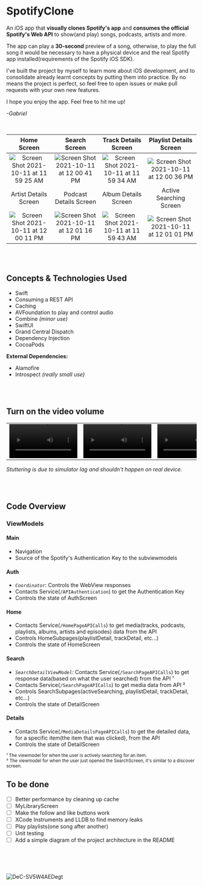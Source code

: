 # SpotifyClone

An iOS app that **visually clones Spotify's app** and **consumes the official Spotify's Web API** to show(and play) songs, podcasts, artists and more.

The app can play a **30-second** preview of a song, otherwise, to play the full song it would be necessary to have a physical device and the real Spotify app installed(requirements of the Spotify iOS SDK).

I've built the project by myself to learn more about iOS development, and to consolidate already learnt concepts by putting them into practice. By no means the project is perfect, so feel free to open issues or make pull requests with your own new features.

I hope you enjoy the app. Feel free to hit me up! <br>

*-Gabriel*

<br>

| Home Screen | Search Screen | Track Details Screen | Playlist Details Screen |
|:---------------:|:---------------:|:---------------:|:---------------:|
| ![Screen Shot 2021-10-11 at 11 59 25 AM](https://user-images.githubusercontent.com/62707916/136813393-a3dcc218-d800-4556-aa58-11b0019fd89b.png) | ![Screen Shot 2021-10-11 at 12 00 41 PM](https://user-images.githubusercontent.com/62707916/136813456-e010e92f-2465-4f59-94a3-ecbe4bab71cf.png) | ![Screen Shot 2021-10-11 at 11 59 34 AM](https://user-images.githubusercontent.com/62707916/136813590-cbb9dd10-3798-45ac-990c-8f6ace31b36e.png) | ![Screen Shot 2021-10-11 at 12 00 36 PM](https://user-images.githubusercontent.com/62707916/136813659-5b816b8b-bcdb-4320-a166-6b203cb8ff0b.png) 
| Artist Details Screen | Podcast Details Screen | Album Details Screen | Active Searching Screen |  
![Screen Shot 2021-10-11 at 12 00 11 PM](https://user-images.githubusercontent.com/62707916/136813737-86d94816-901d-435f-9811-a3febb308024.png) | ![Screen Shot 2021-10-11 at 12 01 16 PM](https://user-images.githubusercontent.com/62707916/136813754-be65c94e-8c5e-4f47-b868-9bc861e8508e.png) | ![Screen Shot 2021-10-11 at 11 59 43 AM](https://user-images.githubusercontent.com/62707916/136813855-1a6a621d-96b9-45c3-b046-bc55c2eea414.png) | ![Screen Shot 2021-10-11 at 12 01 01 PM](https://user-images.githubusercontent.com/62707916/136819824-dfe87231-459f-42e3-a356-133b8503d6d2.png)

<br> <br>

## Concepts & Technologies Used
 - Swift
 - Consuming a REST API
 - Caching
 - AVFoundation to play and control audio
 - Combine *(minor use)*
 - SwiftUI
 - Grand Central Dispatch
 - Dependency Injection
 - CocoaPods


 
 **External Dependencies:**
 - Alamofire
 - Introspect *(really small use)*


<br> <br>

## Turn on the video volume
| | | | |
| :-: | :-: | :-: | :- |
<video src='https://user-images.githubusercontent.com/62707916/136820570-20152e5d-0c7d-4c41-9f51-65f6dac9b95b.mov' width=180/> | <video src='https://user-images.githubusercontent.com/62707916/136820651-4d632ea2-e952-4b4f-afde-cbd3becf3b1a.mov' width=180/> | <video src='https://user-images.githubusercontent.com/62707916/136820663-5bf7d61d-57ac-4fe7-9b47-2aca33516611.mov' width=180/> | <video src='https://user-images.githubusercontent.com/62707916/136820671-a5aece22-3a97-4cdd-9a4f-6b4ef77311ff.mov' width=180/>

*Stuttering is due to simulator lag and shouldn't happen on real device.*

<br> <br>

## Code Overview

### ViewModels

#### Main
- Navigation
- Source of the Spotify's Authentication Key to the subviewmodels

#### Auth
- *`Coordinator`*: Controls the WebView responses
- Contacts Service(`/APIAuthentication`) to get the Authentication Key
- Controls the state of AuthScreen

#### Home
- Contacts Service(`/HomePageAPICalls`) to get media(tracks, podcasts, playlists, albums, artists and episodes) data from the API
- Controls HomeSubpages(playlistDetail, trackDetail, etc…)
- Controls the state of HomeScreen

#### Search
- *`SearchDetailViewModel`*: Contacts Service(`/SearchPageAPICalls`) to get response data(based on what the user searched) from the API ¹ 
- Contacts Service(`/SearchPageAPICalls`) to get media data from API ²
- Controls SearchSubpages(activeSearching, playlistDetail, trackDetail, etc…)
- Controls the state of DetailScreen

#### Details
- Contacts Service(`/MediaDetailsPageAPICalls`) to get the detailed data, for a specific item(the item that was clicked), from the API
- Controls the state of DetailScreen


<sup> ¹ The viewmodel for when the user is actively searching for an item. <br>
² The viewmodel for when the user just opened the SearchScreen, it's similar to a discover screen.


## To be done
  
- [ ] Better performance by cleaning up cache
- [ ] MyLibraryScreen
- [ ] Make the follow and like buttons work
- [ ] XCode Instruments and LLDB to find memory leaks
- [ ] Play playlists(one song after another)
- [ ] Unit testing
- [ ] Add a simple diagram of the project architecture in the README

<br> <br> <br>
  
![DeC-SV5W4AEDegt](https://user-images.githubusercontent.com/62707916/136847961-b1d23d4c-2f2a-4a1c-b34b-e726997204af.png)


